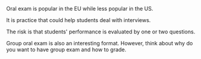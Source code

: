 Oral exam is popular in the EU while less popular in the US.

It is practice that could help students deal with interviews. 

The risk is that students' performance is evaluated by one or two questions. 

Group oral exam is also an interesting format. However, think about why do you want to have group exam and how to grade. 



